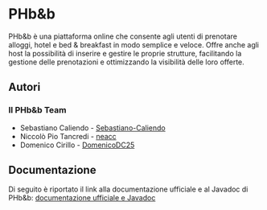 # PHb&b

PHb&b è una piattaforma online che consente agli utenti di prenotare alloggi, hotel e bed & breakfast in modo semplice e veloce.
Offre anche agli host la possibilità di inserire e gestire le proprie strutture, facilitando la gestione delle prenotazioni e ottimizzando la visibilità delle loro offerte.

## Autori
### Il PHb&b Team

- Sebastiano Caliendo - [Sebastiano-Caliendo](https://github.com/Sebastiano-Caliendo)
- Niccolò Pio Tancredi - [neacc](https://github.com/neacc)
- Domenico Cirillo - [DomenicoDC25](https://github.com/DomenicoDC25)

## Documentazione

Di seguito è riportato il link alla documentazione ufficiale e al Javadoc di PHb&b: [documentazione ufficiale e Javadoc](https://sebastiano-caliendo.github.io/Progetto-IS-PHBnB/)
